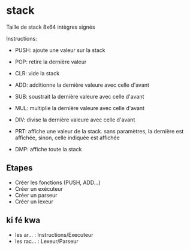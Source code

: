 # stack

Taille de stack 8x64 intègres signés

Instructions:

- PUSH: ajoute une valeur sur la stack
- POP: retire la dernière valeur
- CLR: vide la stack

- ADD: additionne la dernière valeure avec celle d'avant
- SUB: soustrait la dernière valeure avec celle d'avant
- MUL: multiplie la dernière valeure avec celle d'avant
- DIV: divise la dernière valeure avec celle d'avant

- PRT: affiche une valeur de la stack. sans paramètres, la dernière est affichée, sinon, celle indiquée est affichée
- DMP: affiche toute la stack

## Etapes

- Créer les fonctions (PUSH, ADD...)
- Créer un exécuteur
- Créer un parseur
- Créer un lexeur

## ki fé kwa

- les ar... : Instructions/Executeur
- les rac... : Lexeur/Parseur
